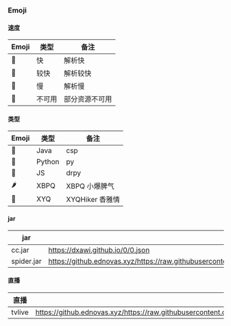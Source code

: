 ### Emoji

#### 速度

| Emoji | 类型 | 备注 |
| --- | --- | --- |
|  🚀 | 快 | 解析快 |
|  🚁 | 较快 | 解析较快 |
|  🐌 | 慢 | 解析慢 |
|  🚧 | 不可用 | 部分资源不可用 |

#### 类型

| Emoji | 类型 | 备注 |
| --- | --- | --- |
|  🍎 | Java | csp |
|  🍆 | Python | py |
|  🍭 | JS | drpy |
|  🌶 | XBPQ | XBPQ 小爆脾气 |
|  🍋 | XYQ | XYQHiker 香雅情 |

#### jar

| jar | 地址 |
| --- | --- |
|  cc.jar | https://dxawi.github.io/0/0.json |
| spider.jar | https://github.ednovas.xyz/https://raw.githubusercontent.com/PizazzGY/TVBox_warehouse/main/%E5%BD%B1%E8%A7%86/api.json

#### 直播

| 直播 | 地址 |
| --- | --- |
|  tvlive | https://github.ednovas.xyz/https://raw.githubusercontent.com/PizazzGY/TVBox_warehouse/main/%E5%BD%B1%E8%A7%86/api.json